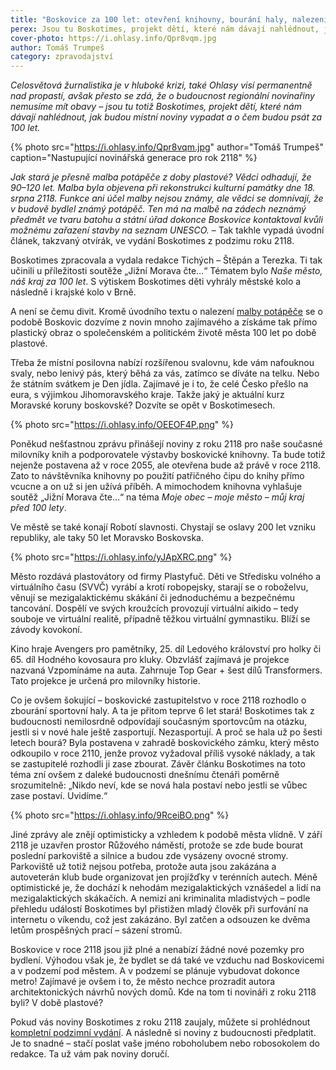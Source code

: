 ```yaml
---
title: "Boskovice za 100 let: otevření knihovny, bourání haly, nalezení malby potápěče"
perex: Jsou tu Boskotimes, projekt dětí, které nám dávají nahlédnout, jak budou místní noviny vypadat a o čem budou psát za 100 let.
cover-photo: https://i.ohlasy.info/Qpr8vqm.jpg
author: Tomáš Trumpeš
category: zpravodajství
---
```


*Celosvětová žurnalistika je v hluboké krizi, také Ohlasy visí permanentně nad propastí, avšak přesto se zdá, že o budoucnost regionální novinařiny nemusíme mít obavy – jsou tu totiž Boskotimes, projekt dětí, které nám dávají nahlédnout, jak budou místní noviny vypadat a o čem budou psát za 100 let.*

{% photo src="https://i.ohlasy.info/Qpr8vqm.jpg" author="Tomáš Trumpeš" caption="Nastupující novinářská generace pro rok 2118" %}

*Jak stará je přesně malba potápěče z doby plastové? Vědci odhadují, že 90–120 let. Malba byla objevena při rekonstrukci kulturní památky dne 18. srpna 2118. Funkce ani účel malby nejsou známy, ale vědci se domnívají, že v budově bydlel známý potápěč. Ten má na malbě na zádech neznámý předmět ve tvaru batohu a státní úřad dokonce Boskovice kontaktoval kvůli možnému zařazení stavby na seznam UNESCO.* – Tak takhle vypadá úvodní článek, takzvaný otvírák, ve vydání Boskotimes z podzimu roku 2118.

Boskotimes zpracovala a vydala redakce Tichých – Štěpán a Terezka. Ti tak učinili u příležitosti soutěže „Jižní Morava čte…“ Tématem bylo *Naše město, náš kraj za 100 let*. S výtiskem Boskotimes děti vyhrály městské kolo a následně i krajské kolo v Brně.

A není se čemu divit. Kromě úvodního textu o nalezení [malby potápěče](http://www.ohlasy.info/clanky/2018/09/rozhovor-timo.html) se o podobě Boskovic dozvíme z novin mnoho zajímavého a získáme tak přímo plastický obraz o společenském a politickém životě města 100 let po době plastové.

Třeba že místní posilovna nabízí rozšířenou svalovnu, kde vám nafouknou svaly, nebo lenivý pás, který běhá za vás, zatímco se díváte na telku. Nebo že státním svátkem je Den jídla. Zajímavé je i to, že celé Česko přešlo na eura, s výjimkou Jihomoravského kraje. Takže jaký je aktuální kurz Moravské koruny boskovské? Dozvíte se opět v Boskotimesech.

{% photo src="https://i.ohlasy.info/OEEOF4P.png" %}

Poněkud nešťastnou zprávu přinášejí noviny z roku 2118 pro naše současné milovníky knih a podporovatele výstavby boskovické knihovny. Ta bude totiž nejenže postavena až v roce 2055, ale otevřena bude až právě v roce 2118. Zato to návštěvníka knihovny po použití patřičného čipu do knihy přímo vcucne a on už si jen užívá příběh. A mimochodem knihovna vyhlašuje soutěž „Jižní Morava čte…“ na téma *Moje obec – moje město – můj kraj před 100 lety*.

Ve městě se také konají Robotí slavnosti. Chystají se oslavy 200 let vzniku republiky, ale taky 50 let Moravsko Boskovska.

{% photo src="https://i.ohlasy.info/yJApXRC.png" %}

Město rozdává plastovátory od firmy Plastyfuč. Děti ve Středisku volného a virtuálního času (SVVČ) vyrábí a krotí robopejsky, starají se o roboželvu, věnují se mezigalaktickému skákání či jednoduchému a bezpečnému tancování. Dospělí ve svých kroužcích provozují virtuální aikido – tedy souboje ve virtuální realitě, případně těžkou virtuální gymnastiku. Blíží se závody kovokoní.

Kino hraje Avengers pro pamětníky, 25. díl Ledového království pro holky či 65. díl Hodného kovosaura pro kluky. Obzvlášť zajímavá je projekce nazvaná Vzpomínáme na auta. Zahrnuje Top Gear + šest dílů Transformers. Tato projekce je určená pro milovníky historie.

Co je ovšem šokující – boskovické zastupitelstvo v roce 2118 rozhodlo o zbourání sportovní haly. A ta je přitom teprve 6 let stará! Boskotimes tak z budoucnosti nemilosrdně odpovídají současným sportovcům na otázku, jestli si v nové hale ještě zasportují. Nezasportují. A proč se hala už po šesti letech bourá? Byla postavena v zahradě boskovického zámku, který město odkoupilo v roce 2110, jenže provoz vyžadoval příliš vysoké náklady, a tak se zastupitelé rozhodli ji zase zbourat. Závěr článku Boskotimes na toto téma zní ovšem z daleké budoucnosti dnešnímu čtenáři poměrně srozumitelně: „Nikdo neví, kde se nová hala postaví nebo jestli se vůbec zase postaví. Uvidíme.“

{% photo src="https://i.ohlasy.info/9RceiBO.png" %}

Jiné zprávy ale znějí optimisticky a vzhledem k podobě města vlídně. V září 2118 je uzavřen prostor Růžového náměstí, protože se zde bude bourat poslední parkoviště a silnice a budou zde vysázeny ovocné stromy. Parkoviště už totiž nejsou potřeba, protože auta jsou zakázána a autoveterán klub bude organizovat jen projížďky v terénních autech. Méně optimistické je, že dochází k nehodám mezigalaktických vznášedel a lidí na mezigalaktických skákačích. A nemizí ani kriminalita mladistvých – podle přehledu událostí Boskotimes byl přistižen mladý člověk při surfování na internetu o víkendu, což jest zakázáno. Byl zatčen a odsouzen ke dvěma letům prospěšných prací – sázení stromů.

Boskovice v roce 2118 jsou již plné a nenabízí žádné nové pozemky pro bydlení. Výhodou však je, že bydlet se dá také ve vzduchu nad Boskovicemi a v podzemí pod městem. A v podzemí se plánuje vybudovat dokonce metro! Zajímavé je ovšem i to, že město nechce prozradit autora architektonických návrhů nových domů. Kde na tom ti novináři z roku 2118 byli? V době plastové?

Pokud vás noviny Boskotimes z roku 2118 zaujaly, můžete si prohlédnout [kompletní podzimní vydání](http://data.ohlasy.info/2019/Boskotimes.pdf). A následně si noviny z budoucnosti předplatit. Je to snadné – stačí poslat vaše jméno roboholubem nebo robosokolem do redakce. Ta už vám pak noviny doručí.

